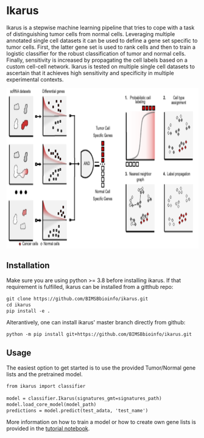 # Ikarus
Ikarus is a stepwise machine learning pipeline that tries to cope with a task of distinguishing tumor cells from normal cells. Leveraging multiple annotated single cell datasets it can be used to define a gene set specific to tumor cells. First, the latter gene set is used to rank cells and then to train a logistic classifier for the robust classification of tumor and normal cells. Finally, sensitivity is increased by propagating the cell labels based on a custom cell-cell network. Ikarus is tested on multiple single cell datasets to ascertain that it achieves high sensitivity and specificity in multiple experimental contexts. 

<p align="center">
  <img width="840" height="420" src="ikarus_schema.pdf">
</p>

## Installation
Make sure you are using python >= 3.8 before installing ikarus. If that requirement is fulfilled, ikarus can be installed from a gitthub repo:
```
git clone https://github.com/BIMSBbioinfo/ikarus.git
cd ikarus
pip install -e .
```
Alterantively, one can install ikarus' master branch directly from github:
```
python -m pip install git+https://github.com/BIMSBbioinfo/ikarus.git
```

## Usage
The easiest option to get started is to use the provided Tumor/Normal gene lists and the pretrained model.
```
from ikarus import classifier

model = classifier.Ikarus(signatures_gmt=signatures_path)
model.load_core_model(model_path)
predictions = model.predict(test_adata, 'test_name')
```

More information on how to train a model or how to create own gene lists is provided in the [tutorial notebook](tutorial.ipynb).
